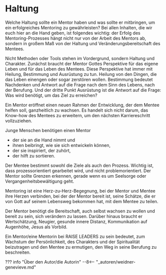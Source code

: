 # Haltung

Welche Haltung sollte ein Mentor haben und was sollte er mitbringen, um ein erfolgreiches Mentoring zu gewährleisten? Bei allen Inhalten, die wir euch hier an die Hand geben, ist folgendes wichtig: der Erfolg des Mentoring-Prozesses hängt nicht nur von der Arbeit des Mentors ab, sondern in großem Maß von der Haltung und Veränderungsbereitschaft des Mentees.

Nicht Methoden oder Tools stehen im Vordergrund, sondern Haltung und Charakter. 
Zunächst braucht der Mentor Gottes Perspektive für das eigene Leben und für das Leben des Mentees. Diese Perspektive hat immer mit Heilung, Bestimmung und Ausrüstung zu tun. Heilung von den Dingen, die das Leben einengen oder sogar zerstören wollen. Bestimmung bedeutet Nachdenken und Antwort auf die Frage nach dem Sinn des Lebens, nach der Berufung. Und der dritte Punkt Ausrüstung ist die Antwort auf die Frage: Was wird benötigt, um das Ziel zu erreichen?   

Ein Mentor eröffnet einen neuen Rahmen der Entwicklung, der dem Mentee helfen soll, ganzheitlich zu wachsen. Es handelt sich nicht darum, das Know-how des Mentees zu erweitern, um den nächsten Karriereschritt vollzuziehen. 
 
Junge Menschen benötigen einen Mentor  

- der sie an die Hand nimmt und  
- ihnen beibringt, wie sie sich entwickeln können,  
- der sie inspiriert, der zuhört,  
- der hilft zu sortieren. 


Der Mentee bestimmt sowohl die Ziele als auch den Prozess. Wichtig ist, dass prozessorientiert gearbeitet wird, und nicht problemorientiert. Der Mentor sollte Grenzen erkennen, gerade wenn es um Seelsorge oder Vergangenheitsbewältigung geht. 
 
 
Mentoring ist eine Herz-zu-Herz-Begegnung, bei der Mentor und Mentee ihre Herzen verbinden, bei der der Mentor bereit ist, seine Schätze, die er von Gott auf seinem Lebensweg bekommen hat, mit dem Mentee zu teilen. 

 
Der Mentor benötigt die Bereitschaft, auch selbst wachsen zu wollen und bereit zu sein, sich verändern zu lassen. Darüber hinaus braucht er Wertschätzung, Neugier, gesunde innere Distanz, Kommunikation auf Augenhöhe, Jesus als Vorbild. 

 
Ein Mentor/eine Mentorin bei RAISE LEADERS zu sein bedeutet, zum Wachstum der Persönlichkeit, des Charakters und der Spiritualität beizutragen und den Mentee zu ermutigen, den Weg in seine Berufung zu beschreiten. 

??? info "Über den Autor/die Autorin"
    --8<-- "_autoren/weidner-genevieve.md"